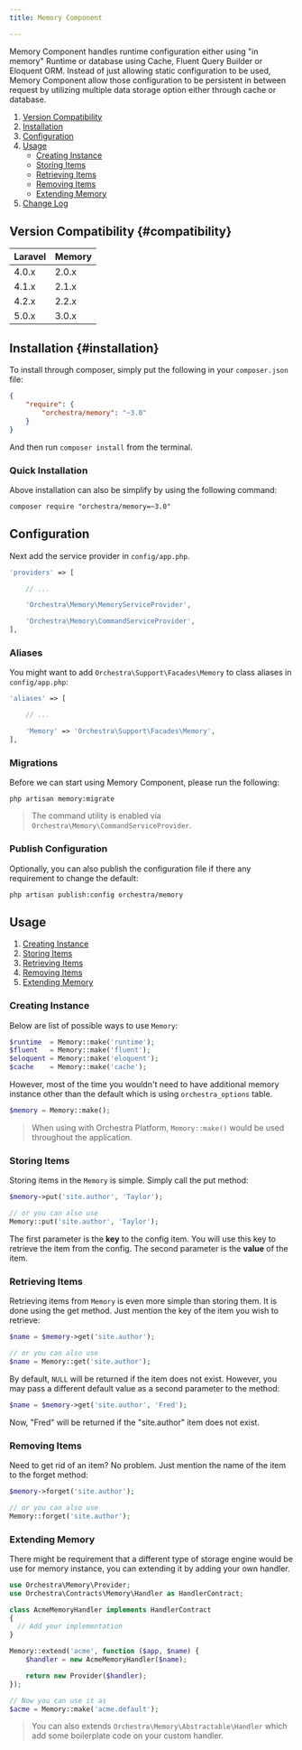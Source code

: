 ```yaml
---
title: Memory Component

---
```


Memory Component handles runtime configuration either using "in memory" Runtime or database using Cache, Fluent Query Builder or Eloquent ORM. Instead of just allowing static configuration to be used, Memory Component allow those configuration to be persistent in between request by utilizing multiple data storage option either through cache or database.

1. [Version Compatibility](#compatibility)
2. [Installation](#installation)
3. [Configuration](#configuration)
4. [Usage](#usage)
   - [Creating Instance](#create-instance)
   - [Storing Items](#storing-items)
   - [Retrieving Items](#retrieving-items)
   - [Removing Items](#removing-items)
   - [Extending Memory](#extending-memory)
5. [Change Log]({doc-url}/components/memory/changes#v3-0)

## Version Compatibility {#compatibility}

Laravel    | Memory
:----------|:----------
 4.0.x     | 2.0.x
 4.1.x     | 2.1.x
 4.2.x     | 2.2.x
 5.0.x     | 3.0.x

<a name="installation"></a>
## Installation {#installation}

To install through composer, simply put the following in your `composer.json` file:

```json
{
    "require": {
        "orchestra/memory": "~3.0"
    }
}
```

And then run `composer install` from the terminal.

<a name="quick-installation"></a>
### Quick Installation

Above installation can also be simplify by using the following command:

    composer require "orchestra/memory=~3.0"

<a name="configuration"></a>
## Configuration

Next add the service provider in `config/app.php`.

```php
'providers' => [

    // ...

    'Orchestra\Memory\MemoryServiceProvider',

    'Orchestra\Memory\CommandServiceProvider',
],
```

### Aliases

You might want to add `Orchestra\Support\Facades\Memory` to class aliases in `config/app.php`:

```php
'aliases' => [

    // ...

    'Memory' => 'Orchestra\Support\Facades\Memory',
],
```

### Migrations

Before we can start using Memory Component, please run the following:

    php artisan memory:migrate

> The command utility is enabled via `Orchestra\Memory\CommandServiceProvider`.

### Publish Configuration

Optionally, you can also publish the configuration file if there any requirement to change the default:

    php artisan publish:config orchestra/memory

<a name="usage"></a>
## Usage

1. [Creating Instance](#create-instance)
2. [Storing Items](#storing-items)
3. [Retrieving Items](#retrieving-items)
4. [Removing Items](#removing-items)
5. [Extending Memory](#extending-memory)

<a name="create-instance"></a>
### Creating Instance

Below are list of possible ways to use `Memory`:

```php
$runtime  = Memory::make('runtime');
$fluent   = Memory::make('fluent');
$eloquent = Memory::make('eloquent');
$cache    = Memory::make('cache');
```

However, most of the time you wouldn't need to have additional memory instance other than the default which is using `orchestra_options` table.

```php
$memory = Memory::make();
```

> When using with Orchestra Platform, `Memory::make()` would be used throughout the application.

<a name="storing-items"></a>
### Storing Items

Storing items in the `Memory` is simple. Simply call the put method:

```php
$memory->put('site.author', 'Taylor');

// or you can also use
Memory::put('site.author', 'Taylor');
```

The first parameter is the **key** to the config item. You will use this key to retrieve the item from the config. The second parameter is the **value** of the item.

<a name="retrieving-items"></a>
### Retrieving Items

Retrieving items from `Memory` is even more simple than storing them. It is done using the get method. Just mention the key of the item you wish to retrieve:

```php
$name = $memory->get('site.author');

// or you can also use
$name = Memory::get('site.author');
```

By default, `NULL` will be returned if the item does not exist. However, you may pass a different default value as a second parameter to the method:

```php
$name = $memory->get('site.author', 'Fred');
```

Now, "Fred" will be returned if the "site.author" item does not exist.

<a name="removing-items"></a>
### Removing Items

Need to get rid of an item? No problem. Just mention the name of the item to the forget method:

```php
$memory->forget('site.author');

// or you can also use
Memory::forget('site.author');
```

<a name="extending-memory"></a>
### Extending Memory

There might be requirement that a different type of storage engine would be use for memory instance, you can extending it by adding your own handler.

```php
use Orchestra\Memory\Provider;
use Orchestra\Contracts\Memory\Handler as HandlerContract;

class AcmeMemoryHandler implements HandlerContract
{
  // Add your implementation
}

Memory::extend('acme', function ($app, $name) {
    $handler = new AcmeMemoryHandler($name);

    return new Provider($handler);
});

// Now you can use it as
$acme = Memory::make('acme.default');
```

> You can also extends `Orchestra\Memory\Abstractable\Handler` which add some boilerplate code on your custom handler.
